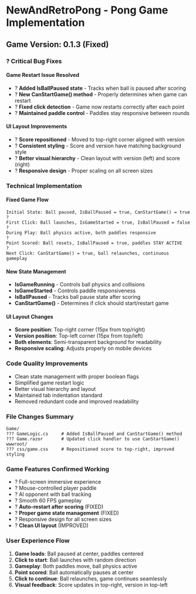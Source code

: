 # NewAndRetroPong - Pong Game Implementation

## Game Version: 0.1.3 (Fixed)

### ? Critical Bug Fixes

#### Game Restart Issue Resolved
- ? **Added IsBallPaused state** - Tracks when ball is paused after scoring
- ? **New CanStartGame() method** - Properly determines when game can restart
- ? **Fixed click detection** - Game now restarts correctly after each point
- ? **Maintained paddle control** - Paddles stay responsive between rounds

#### UI Layout Improvements
- ? **Score repositioned** - Moved to top-right corner aligned with version
- ? **Consistent styling** - Score and version have matching background style
- ? **Better visual hierarchy** - Clean layout with version (left) and score (right)
- ? **Responsive design** - Proper scaling on all screen sizes

### Technical Implementation

#### Fixed Game Flow
```
Initial State: Ball paused, IsBallPaused = true, CanStartGame() = true
?
First Click: Ball launches, IsGameStarted = true, IsBallPaused = false
?
During Play: Ball physics active, both paddles responsive
?
Point Scored: Ball resets, IsBallPaused = true, paddles STAY ACTIVE
?
Next Click: CanStartGame() = true, ball relaunches, continuous gameplay
```

#### New State Management
- **IsGameRunning** - Controls ball physics and collisions
- **IsGameStarted** - Controls paddle responsiveness
- **IsBallPaused** - Tracks ball pause state after scoring
- **CanStartGame()** - Determines if click should start/restart game

#### UI Layout Changes
- **Score position**: Top-right corner (15px from top/right)
- **Version position**: Top-left corner (15px from top/left)
- **Both elements**: Semi-transparent background for readability
- **Responsive scaling**: Adjusts properly on mobile devices

### Code Quality Improvements
- Clean state management with proper boolean flags
- Simplified game restart logic
- Better visual hierarchy and layout
- Maintained tab indentation standard
- Removed redundant code and improved readability

### File Changes Summary
```
Game/
??? GameLogic.cs     # Added IsBallPaused and CanStartGame() method
??? Game.razor       # Updated click handler to use CanStartGame()
wwwroot/
??? css/game.css     # Repositioned score to top-right, improved styling
```

### Game Features Confirmed Working
- ? Full-screen immersive experience  
- ? Mouse-controlled player paddle
- ? AI opponent with ball tracking
- ? Smooth 60 FPS gameplay
- ? **Auto-restart after scoring** (FIXED)
- ? **Proper game state management** (FIXED)
- ? Responsive design for all screen sizes
- ? **Clean UI layout** (IMPROVED)

### User Experience Flow
1. **Game loads**: Ball paused at center, paddles centered
2. **Click to start**: Ball launches with random direction
3. **Gameplay**: Both paddles move, ball physics active
4. **Point scored**: Ball automatically pauses at center
5. **Click to continue**: Ball relaunches, game continues seamlessly
6. **Visual feedback**: Score updates in top-right, version in top-left